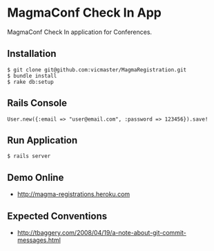 MagmaConf Check In App
================================

MagmaConf Check In application for Conferences.


## Installation

```
$ git clone git@github.com:vicmaster/MagmaRegistration.git
$ bundle install
$ rake db:setup
```

## Rails Console

```
User.new({:email => "user@email.com", :password => 123456}).save!
```
## Run Application

```
$ rails server
```

## Demo Online

* http://magma-registrations.heroku.com

## Expected Conventions

* http://tbaggery.com/2008/04/19/a-note-about-git-commit-messages.html
